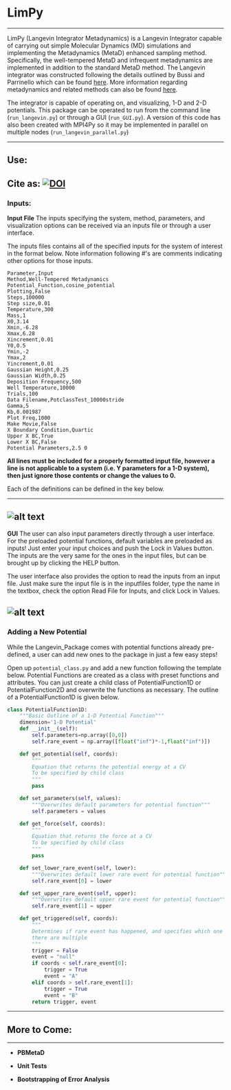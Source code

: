 # LimPy
----
LimPy (Langevin Integrator Metadynamics) is a Langevin Integrator capable of carrying out simple Molecular Dynamics
(MD) simulations and implementing the Metadynamics (MetaD) enhanced sampling method. Specifically, the well-tempered MetaD and infrequent metadynamics are implemented in addition to the standard MetaD method. The Langevin integrator was constructed following the details outlined by Bussi and Parrinello which can be found [here](https://arxiv.org/abs/0803.4083). More information regarding metadynamics and related methods can also be found [here](http://www.annualreviews.org/doi/abs/10.1146/annurev-physchem-040215-112229).


The integrator is capable of operating on, and visualizing, 1-D and 2-D potentials.
This package can be operated to run from the command line (`run_langevin.py`) or through a GUI (`run_GUI.py`). A version of this code has also been created with MPI4Py so it may be implemented in parallel on multiple nodes (`run_langevin_parallel.py`)

----
## Use:
Cite as: [![DOI](https://zenodo.org/badge/24359/UWPRG/LimPy.svg)](https://zenodo.org/badge/latestdoi/24359/UWPRG/LimPy)
----
### Inputs:
**Input File**
The inputs specifying the system, method, parameters, and visualization options can be received via an inputs file or through a user interface.

The inputs files contains all of the specified inputs for the system of interest in the format below. Note information following #'s are comments indicating other options for those inputs.

```
Parameter,Input
Method,Well-Tempered Metadynamics
Potential_Function,cosine_potential
Plotting,False
Steps,100000
Step size,0.01
Temperature,300
Mass,1
X0,3.14
Xmin,-6.28
Xmax,6.28
Xincrement,0.01
Y0,0.5
Ymin,-2
Ymax,2
Yincrement,0.01
Gaussian Height,0.25
Gaussian Width,0.25
Deposition Frequency,500
Well Temperature,10000
Trials,100
Data Filename,PotclassTest_10000stride
Gamma,5
Kb,0.001987
Plot Freq,1000
Make Movie,False
X Boundary Condition,Quartic
Upper X BC,True
Lower X BC,False
Potential Parameters,2.5 0
```
**All lines must be included for a properly formatted input file, however a line is not applicable to a system (i.e. Y parameters for a 1-D system), then just ignore those contents or change the values to 0.**

Each of the definitions can be defined in the key below.

----
 ![alt text](https://github.com/UWPRG/Chris_Scripts/blob/master/LimPy/Images/Input_Defintions.png)
----
**GUI**
The user can also input parameters directly through a user interface. For the preloaded potential functions, default variables are preloaded as inputs! Just enter your input choices and push the Lock in Values button. The inputs are the very same for the ones in the input files, but can be brought up by clicking the HELP button.

The user interface also provides the option to read the inputs from an input file. Just make sure the input file is in the inputfiles folder, type the name in the textbox, check the option Read File for Inputs, and click Lock in Values.

![alt text](https://github.com/UWPRG/Chris_Scripts/blob/master/LimPy/Images/GUI_window.png)
----
### Adding a New Potential

While the Langevin_Package comes with potential functions already pre-defined, a user can add new ones to the package in just a few easy steps!

Open up `potential_class.py` and add a new function following the template below. Potential Functions are created as a class with preset functions and attributes. You can just create a child class of PotentialFunction1D or PotentialFunction2D and overwrite the functions as necessary. The outline of a PotentialFunction1D is given below.
```python
class PotentialFunction1D:
    """Basic Outline of a 1-D Potential Function"""
    dimension='1-D Potential'
    def __init__(self):
        self.parameters=np.array([0,0])
        self.rare_event = np.array([float("inf")*-1,float("inf")])

    def get_potential(self, coords):
        """
        Equation that returns the potential energy at a CV
        To be specified by child class
        """
        pass

    def set_parameters(self, values):
        """Overwrites default parameters for potential function"""
        self.parameters = values

    def get_force(self, coords):
        """
        Equation that returns the force at a CV
        To be specified by child class
        """
        pass

    def set_lower_rare_event(self, lower):
        """Overwrites default lower rare event for potential function"""
        self.rare_event[0] = lower

    def set_upper_rare_event(self, upper):
        """Overwrites default upper rare event for potential function"""
        self.rare_event[1] = upper

    def get_triggered(self, coords):
        """
        Determines if rare event has happened, and specifies which one if
        there are multiple
        """
        trigger = False
        event = "null"
        if coords < self.rare_event[0]:
            trigger = True
            event = "A"
        elif coords > self.rare_event[1]:
            trigger = True
            event = "B"
        return trigger, event
```

----
## More to Come:
----
- **PBMetaD**

- **Unit Tests**

- **Bootstrapping of Error Analysis**
